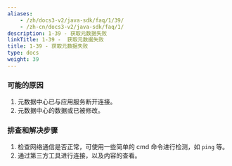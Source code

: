 ```yaml
---
aliases:
    - /zh/docs3-v2/java-sdk/faq/1/39/
    - /zh-cn/docs3-v2/java-sdk/faq/1/
description: 1-39 - 获取元数据失败
linkTitle: 1-39 -  获取元数据失败
title: 1-39 - 获取元数据失败
type: docs
weight: 39
---
```






### 可能的原因

1. 元数据中心已与应用服务断开连接。
2. 元数据中心的数据或已被修改。

### 排查和解决步骤

1. 检查网络通信是否正常，可使用一些简单的 cmd 命令进行检测，如 `ping` 等。
2. 通过第三方工具进行连接，以及内容的查看。